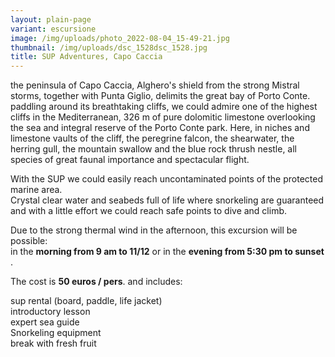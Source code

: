 ```yaml
---
layout: plain-page
variant: escursione
image: /img/uploads/photo_2022-08-04_15-49-21.jpg
thumbnail: /img/uploads/dsc_1528dsc_1528.jpg
title: SUP Adventures, Capo Caccia
---
```

the peninsula of Capo Caccia, Alghero's shield from the strong Mistral storms, together with Punta Giglio, delimits the great bay of Porto Conte. paddling around its breathtaking cliffs, we could admire one of the highest cliffs in the Mediterranean, 326 m of pure dolomitic limestone overlooking the sea and integral reserve of the Porto Conte park. Here, in niches and limestone vaults of the cliff, the peregrine falcon, the shearwater, the herring gull, the mountain swallow and the blue rock thrush nestle, all species of great faunal importance and spectacular flight.

With the SUP we could easily reach uncontaminated points of the protected marine area. \
Crystal clear water and seabeds full of life where snorkeling are guaranteed and with a little effort we could reach safe points to dive and climb.

Due to the strong thermal wind in the afternoon, this excursion will be possible: \
in the  **morning from 9 am to 11/12**  or in the  **evening from 5:30 pm to sunset** .

The cost is  **50 euros / pers**. and includes:

sup rental (board, paddle, life jacket) \
introductory lesson \
expert sea guide \
Snorkeling equipment \
break with fresh fruit